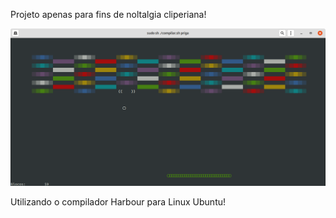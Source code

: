 Projeto apenas para fins de noltalgia cliperiana!

![Alt text](src/assets/brickbreacker.png?raw=true "Brick Breacker")

Utilizando o compilador Harbour para Linux Ubuntu!